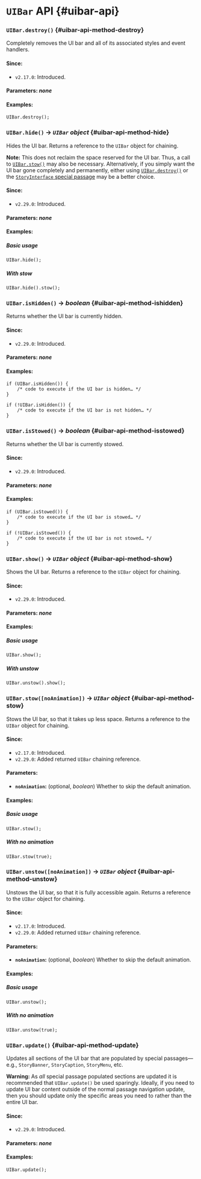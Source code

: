 <!-- ***********************************************************************************************
	UIBar API
************************************************************************************************ -->
# `UIBar` API {#uibar-api}

<!-- *********************************************************************** -->

### `UIBar.destroy()` {#uibar-api-method-destroy}

Completely removes the UI bar and all of its associated styles and event handlers.

#### Since:

* `v2.17.0`: Introduced.

#### Parameters: *none*

#### Examples:

```
UIBar.destroy();
```

<!-- *********************************************************************** -->

### `UIBar.hide()` → *`UIBar` object* {#uibar-api-method-hide}

Hides the UI bar.  Returns a reference to the `UIBar` object for chaining.

<p role="note"><b>Note:</b>
This does not reclaim the space reserved for the UI bar.  Thus, a call to <a href="#uibar-api-method-stow"><code>UIBar.stow()</code></a> may also be necessary.  Alternatively, if you simply want the UI bar gone completely and permanently, either using <a href="#uibar-api-method-destroy"><code>UIBar.destroy()</code></a> or the <a href="#special-passage-storyinterface"><code>StoryInterface</code> special passage</a> may be a better choice.
</p>

#### Since:

* `v2.29.0`: Introduced.

#### Parameters: *none*

#### Examples:

##### Basic usage

```
UIBar.hide();
```

##### With stow

```
UIBar.hide().stow();
```

<!-- *********************************************************************** -->

### `UIBar.isHidden()` → *boolean* {#uibar-api-method-ishidden}

Returns whether the UI bar is currently hidden.

#### Since:

* `v2.29.0`: Introduced.

#### Parameters: *none*

#### Examples:

```
if (UIBar.isHidden()) {
	/* code to execute if the UI bar is hidden… */
}

if (!UIBar.isHidden()) {
	/* code to execute if the UI bar is not hidden… */
}
```

<!-- *********************************************************************** -->

### `UIBar.isStowed()` → *boolean* {#uibar-api-method-isstowed}

Returns whether the UI bar is currently stowed.

#### Since:

* `v2.29.0`: Introduced.

#### Parameters: *none*

#### Examples:

```
if (UIBar.isStowed()) {
	/* code to execute if the UI bar is stowed… */
}

if (!UIBar.isStowed()) {
	/* code to execute if the UI bar is not stowed… */
}
```

<!-- *********************************************************************** -->

### `UIBar.show()` → *`UIBar` object* {#uibar-api-method-show}

Shows the UI bar.  Returns a reference to the `UIBar` object for chaining.

#### Since:

* `v2.29.0`: Introduced.

#### Parameters: *none*

#### Examples:

##### Basic usage

```
UIBar.show();
```

##### With unstow

```
UIBar.unstow().show();
```

<!-- *********************************************************************** -->

### `UIBar.stow([noAnimation])` → *`UIBar` object* {#uibar-api-method-stow}

Stows the UI bar, so that it takes up less space.  Returns a reference to the `UIBar` object for chaining.

#### Since:

* `v2.17.0`: Introduced.
* `v2.29.0`: Added returned `UIBar` chaining reference.

#### Parameters:

* **`noAnimation`:** (optional, *boolean*) Whether to skip the default animation.

#### Examples:

##### Basic usage

```
UIBar.stow();
```

##### With no animation

```
UIBar.stow(true);
```

<!-- *********************************************************************** -->

### `UIBar.unstow([noAnimation])` → *`UIBar` object* {#uibar-api-method-unstow}

Unstows the UI bar, so that it is fully accessible again.  Returns a reference to the `UIBar` object for chaining.

#### Since:

* `v2.17.0`: Introduced.
* `v2.29.0`: Added returned `UIBar` chaining reference.

#### Parameters:

* **`noAnimation`:** (optional, *boolean*) Whether to skip the default animation.

#### Examples:

##### Basic usage

```
UIBar.unstow();
```

##### With no animation

```
UIBar.unstow(true);
```

<!-- *********************************************************************** -->

### `UIBar.update()` {#uibar-api-method-update}

Updates all sections of the UI bar that are populated by special passages—e.g., `StoryBanner`, `StoryCaption`, `StoryMenu`, etc.

<p role="note" class="warning"><b>Warning:</b>
As <em>all</em> special passage populated sections are updated it is recommended that <code>UIBar.update()</code> be used sparingly.  Ideally, if you need to update UI bar content outside of the normal passage navigation update, then you should update only the specific areas you need to rather than the entire UI bar.
</p>

#### Since:

* `v2.29.0`: Introduced.

#### Parameters: *none*

#### Examples:

```
UIBar.update();
```
